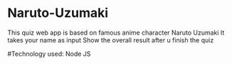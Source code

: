 # Naruto-Uzumaki
This quiz web app is based on famous anime character Naruto Uzumaki
It takes your name as input 
Show the overall result after u finish the quiz

#Technology used:
Node JS

